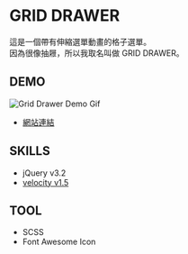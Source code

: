 # GRID DRAWER
這是一個帶有伸縮選單動畫的格子選單。<br>
因為很像抽屜，所以我取名叫做 GRID DRAWER。

## DEMO
![Grid Drawer Demo Gif](https://waveciou.github.io/grid-drawer/images/demo.gif "Grid Drawer")

- [網站連結](https://waveciou.github.io/grid-drawer/)

## SKILLS
- jQuery v3.2
- [velocity v1.5](https://github.com/julianshapiro/velocity)

## TOOL
- SCSS
- Font Awesome Icon